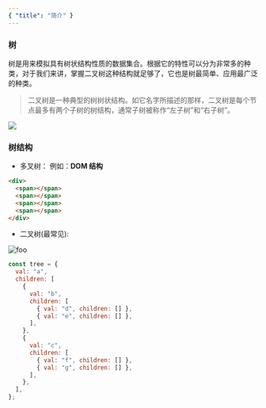 ```yaml
---
{ "title": "简介" }
---
```


### 树

树是用来模拟具有树状结构性质的数据集合。根据它的特性可以分为非常多的种类，对于我们来讲，掌握二叉树这种结构就足够了，它也是树最简单、应用最广泛的种类。

> 二叉树是一种典型的树树状结构。如它名字所描述的那样，二叉树是每个节点最多有两个子树的树结构，通常子树被称作“左子树”和“右子树”。

![](https://i.loli.net/2019/08/18/3HdPxIMFOQv9yEz.jpg)

### 树结构

- 多叉树：
  例如：**DOM 结构**

```html
<div>
  <span></span>
  <span></span>
  <span></span>
  <span></span>
</div>
```

- 二叉树(最常见):

 <img :src="$withBase('/二叉树.jpeg')" alt="foo">

```js
const tree = {
  val: "a",
  children: [
    {
      val: "b",
      children: [
        { val: "d", children: [] },
        { val: "e", children: [] },
      ],
    },
    {
      val: "c",
      children: [
        { val: "f", children: [] },
        { val: "g", children: [] },
      ],
    },
  ],
};
```
